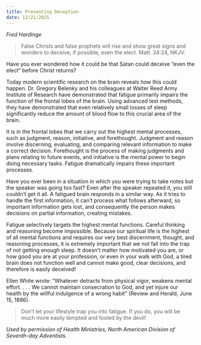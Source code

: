 ```yaml
---
title: Preventing Deception
date: 12/21/2025
---
```


_Fred Hardinge_

> <p></p>
> False Christs and false prophets will rise and show great signs and wonders to deceive, if possible, even the elect. Matt. 24:24, NKJV.

Have you ever wondered how it could be that Satan could deceive “even the elect” before Christ returns?

Today modern scientific research on the brain reveals how this could happen. Dr. Gregory Belenky and his colleagues at Walter Reed Army Institute of Research have demonstrated that fatigue primarily impairs the function of the frontal lobes of the brain. Using advanced test methods, they have demonstrated that even relatively small losses of sleep significantly reduce the amount of blood flow to this crucial area of the brain.

It is in the frontal lobes that we carry out the highest mental processes, such as judgment, reason, initiative, and forethought. Judgment and reason involve discerning, evaluating, and comparing relevant information to make a correct decision. Forethought is the process of making judgments and plans relating to future events, and initiative is the mental power to begin doing necessary tasks. Fatigue dramatically impairs these important processes.

Have you ever been in a situation in which you were trying to take notes but the speaker was going too fast? Even after the speaker repeated it, you still couldn’t get it all. A fatigued brain responds in a similar way. As it tries to handle the first information, it can’t process what follows afterward, so important information gets lost, and consequently the person makes decisions on partial information, creating mistakes.

Fatigue selectively targets the highest mental functions. Careful thinking and reasoning become impossible. Because our spiritual life is the highest of all mental functions and requires our very best discernment, thought, and reasoning processes, it is extremely important that we not fall into the trap of not getting enough sleep. It doesn’t matter how motivated you are, or how good you are at your profession, or even in your walk with God, a tired brain does not function well and cannot make good, clear decisions, and therefore is easily deceived!

Ellen White wrote: “Whatever detracts from physical vigor, weakens mental effort. . . . We cannot maintain consecration to God, and yet injure our health by the willful indulgence of a wrong habit” (Review and Herald, June 15, 1886).

> <callout></callout>
> Don’t let your lifestyle trap you into fatigue. If you do, you will be much more easily tempted and fooled by the devil!

_Used by permission of Health Ministries, North American Division of Seventh-day Adventists._